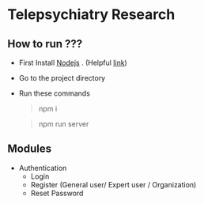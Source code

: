# Telepsychiatry Research

## How to run ???

- First Install [Nodejs](https://nodejs.org/en/) . (Helpful [link](https://www.youtube.com/watch?v=OsaMcvF1xaE&feature=youtu.be&fbclid=IwAR2iu4ZzFYCnih2OA5aK9h9ii9KRCgK0-747GocK-386R_AvXjNymmNvwFA))
- Go to the project directory
- Run these commands
  
  > npm i
  
  > npm run server

## Modules

- Authentication
  - Login
  - Register (General user/ Expert user / Organization)
  - Reset Password

